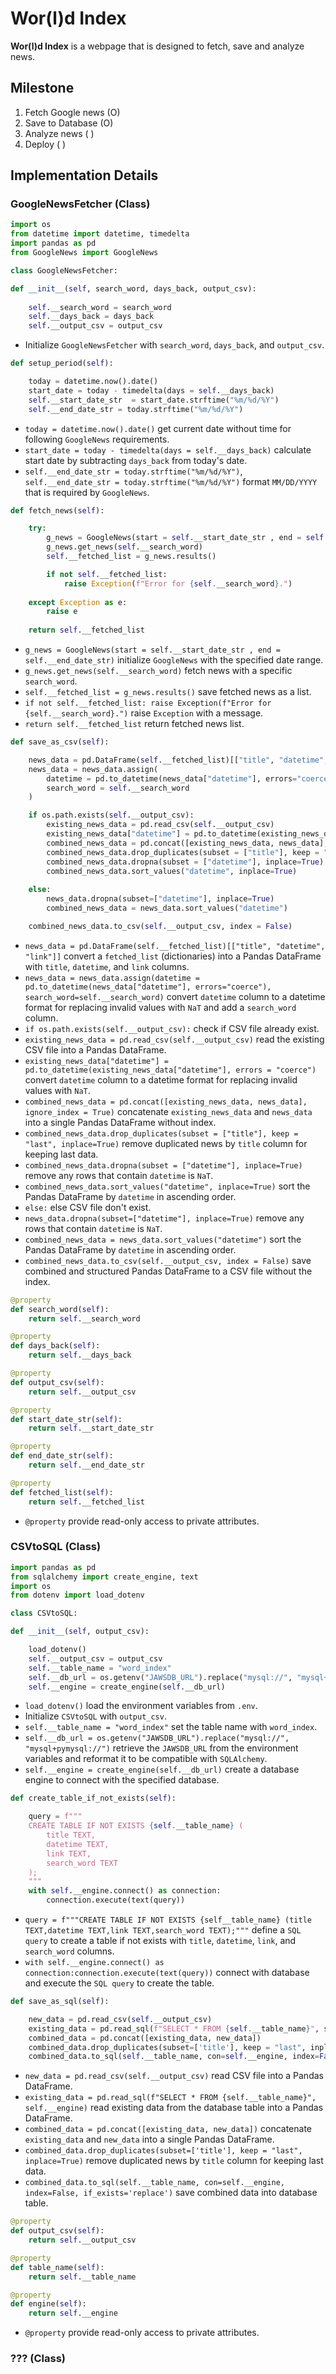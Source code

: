 # Wor(l)d Index

**Wor(l)d Index** is a webpage that is designed to fetch, save and analyze news.

## Milestone

1. Fetch Google news (O)
2. Save to Database (O)
3. Analyze news ( )
4. Deploy ( )

## Implementation Details

### GoogleNewsFetcher (Class)
```python
import os
from datetime import datetime, timedelta
import pandas as pd
from GoogleNews import GoogleNews
```
```python
class GoogleNewsFetcher:
```
```python
def __init__(self, search_word, days_back, output_csv):
    
    self.__search_word = search_word
    self.__days_back = days_back
    self.__output_csv = output_csv
```
- Initialize `GoogleNewsFetcher` with `search_word`, `days_back`, and `output_csv`.

```python
def setup_period(self):

    today = datetime.now().date()
    start_date = today - timedelta(days = self.__days_back)
    self.__start_date_str  = start_date.strftime("%m/%d/%Y")
    self.__end_date_str = today.strftime("%m/%d/%Y")
```
- `today = datetime.now().date()` get current date without time for following `GoogleNews` requirements.
- `start_date = today - timedelta(days = self.__days_back)` calculate start date by subtracting `days_back` from today's date.
- `self.__end_date_str = today.strftime("%m/%d/%Y")`, `self.__end_date_str = today.strftime("%m/%d/%Y")` format `MM/DD/YYYY` that is required by `GoogleNews`.

```python
def fetch_news(self):

    try:
        g_news = GoogleNews(start = self.__start_date_str , end = self.__end_date_str)
        g_news.get_news(self.__search_word)
        self.__fetched_list = g_news.results()

        if not self.__fetched_list:
            raise Exception(f"Error for {self.__search_word}.")
    
    except Exception as e:
        raise e
    
    return self.__fetched_list
```
- `g_news = GoogleNews(start = self.__start_date_str , end = self.__end_date_str)` initialize `GoogleNews` with the specified date range.
- `g_news.get_news(self.__search_word)` fetch news with a specific `search_word`.
- `self.__fetched_list = g_news.results()` save fetched news as a list.
- `if not self.__fetched_list: raise Exception(f"Error for {self.__search_word}.")` raise `Exception` with a message.
- `return self.__fetched_list` return fetched news list.

```python
def save_as_csv(self):

    news_data = pd.DataFrame(self.__fetched_list)[["title", "datetime", "link"]]
    news_data = news_data.assign(
        datetime = pd.to_datetime(news_data["datetime"], errors="coerce"),
        search_word = self.__search_word
    )

    if os.path.exists(self.__output_csv):
        existing_news_data = pd.read_csv(self.__output_csv)
        existing_news_data["datetime"] = pd.to_datetime(existing_news_data["datetime"], errors = "coerce")
        combined_news_data = pd.concat([existing_news_data, news_data], ignore_index = True)
        combined_news_data.drop_duplicates(subset = ["title"], keep = "last", inplace=True)
        combined_news_data.dropna(subset = ["datetime"], inplace=True)
        combined_news_data.sort_values("datetime", inplace=True)
    
    else:
        news_data.dropna(subset=["datetime"], inplace=True)
        combined_news_data = news_data.sort_values("datetime")

    combined_news_data.to_csv(self.__output_csv, index = False)
```
- `news_data = pd.DataFrame(self.__fetched_list)[["title", "datetime", "link"]]` convert a `fetched_list` (dictionaries) into a Pandas DataFrame with `title`, `datetime`, and `link` columns.
- `news_data = news_data.assign(datetime = pd.to_datetime(news_data["datetime"], errors="coerce"), search_word=self.__search_word)` convert `datetime` column to a datetime format for replacing invalid values with `NaT` and add a `search_word` column.
- `if os.path.exists(self.__output_csv):` check if CSV file already exist.
- `existing_news_data = pd.read_csv(self.__output_csv)` read the existing CSV file into a Pandas DataFrame.
- `existing_news_data["datetime"] = pd.to_datetime(existing_news_data["datetime"], errors = "coerce")` convert `datetime` column to a datetime format for replacing invalid values with `NaT`.
- `combined_news_data = pd.concat([existing_news_data, news_data], ignore_index = True)` concatenate `existing_news_data` and `news_data` into a single Pandas DataFrame without index.
- `combined_news_data.drop_duplicates(subset = ["title"], keep = "last", inplace=True)` remove duplicated news by `title` column for keeping last data.
- `combined_news_data.dropna(subset = ["datetime"], inplace=True)` remove any rows that contain `datetime` is `NaT`.
- `combined_news_data.sort_values("datetime", inplace=True)` sort the Pandas DataFrame by `datetime` in ascending order.
- `else:` else CSV file don't exist.
- `news_data.dropna(subset=["datetime"], inplace=True)` remove any rows that contain `datetime` is `NaT`.
- `combined_news_data = news_data.sort_values("datetime")` sort the Pandas DataFrame by `datetime` in ascending order.
- `combined_news_data.to_csv(self.__output_csv, index = False)` save combined and structured Pandas DataFrame to a CSV file without the index.

```python
@property
def search_word(self):
    return self.__search_word

@property
def days_back(self):
    return self.__days_back

@property
def output_csv(self):
    return self.__output_csv

@property
def start_date_str(self):
    return self.__start_date_str

@property
def end_date_str(self):
    return self.__end_date_str

@property
def fetched_list(self):
    return self.__fetched_list
```
- `@property` provide read-only access to private attributes.

### CSVtoSQL (Class)
```python
import pandas as pd
from sqlalchemy import create_engine, text
import os
from dotenv import load_dotenv
```
```python
class CSVtoSQL:
```
```python
def __init__(self, output_csv):

    load_dotenv()
    self.__output_csv = output_csv
    self.__table_name = "word_index"
    self.__db_url = os.getenv("JAWSDB_URL").replace("mysql://", "mysql+pymysql://")
    self.__engine = create_engine(self.__db_url)
```
- `load_dotenv()` load the environment variables from `.env`.
- Initialize `CSVtoSQL` with `output_csv`.
- `self.__table_name = "word_index"` set the table name with `word_index`.
- `self.__db_url = os.getenv("JAWSDB_URL").replace("mysql://", "mysql+pymysql://")` retrieve the `JAWSDB_URL` from the environment variables and reformat it to be compatible with `SQLAlchemy`.
- `self.__engine = create_engine(self.__db_url)` create a database engine to connect with the specified database.

```python
def create_table_if_not_exists(self):

    query = f"""
    CREATE TABLE IF NOT EXISTS {self.__table_name} (
        title TEXT,
        datetime TEXT,
        link TEXT,
        search_word TEXT
    );
    """
    with self.__engine.connect() as connection:
        connection.execute(text(query))
```
- `query = f"""CREATE TABLE IF NOT EXISTS {self__table_name} (title TEXT,datetime TEXT,link TEXT,search_word TEXT);"""` define a `SQL query` to create a table if not exists with `title`, `datetime`, `link`, and `search_word` columns.
- `with self.__engine.connect() as connection:connection.execute(text(query))` connect with database and execute the `SQL query` to create the table.

```python
def save_as_sql(self):

    new_data = pd.read_csv(self.__output_csv)
    existing_data = pd.read_sql(f"SELECT * FROM {self.__table_name}", self.__engine)
    combined_data = pd.concat([existing_data, new_data])
    combined_data.drop_duplicates(subset=['title'], keep = "last", inplace=True)
    combined_data.to_sql(self.__table_name, con=self.__engine, index=False, if_exists='replace')
```
- `new_data = pd.read_csv(self.__output_csv)` read CSV file into a Pandas DataFrame.
- `existing_data = pd.read_sql(f"SELECT * FROM {self.__table_name}", self.__engine)` read existing data from the database table into a Pandas DataFrame.
- `combined_data = pd.concat([existing_data, new_data])` concatenate `existing_data` and `new_data` into a single Pandas DataFrame. 
- `combined_data.drop_duplicates(subset=['title'], keep = "last", inplace=True)` remove duplicated news by `title` column for keeping last data. 
- `combined_data.to_sql(self.__table_name, con=self.__engine, index=False, if_exists='replace')` save combined data into database table.

```python
@property
def output_csv(self):
    return self.__output_csv

@property
def table_name(self):
    return self.__table_name

@property
def engine(self):
    return self.__engine
```
- `@property` provide read-only access to private attributes.

### ??? (Class)